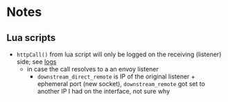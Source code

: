# Notes
## Lua scripts
- `httpCall()` from lua script will only be logged on the receiving (listener) side; see [logs](./data/lua_access_logs_loopback_service.json)
    - in case the call resolves to a an envoy listener
        - `downstream_direct_remote` is IP of the original listener + ephemeral port (new socket), `downstream_remote` got set to another IP I had on the interface, not sure why
